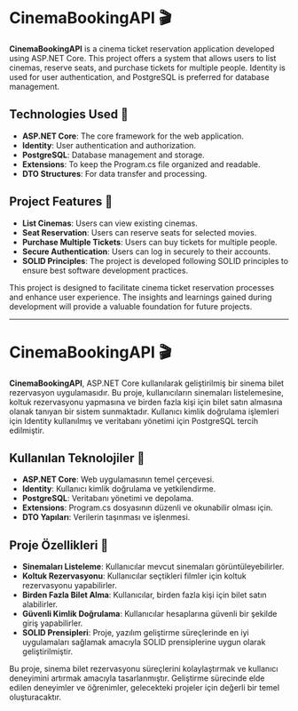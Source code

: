 # CinemaBookingAPI 🎬

**CinemaBookingAPI** is a cinema ticket reservation application developed using ASP.NET Core. This project offers a system that allows users to list cinemas, reserve seats, and purchase tickets for multiple people. Identity is used for user authentication, and PostgreSQL is preferred for database management.

## Technologies Used 🌟

- **ASP.NET Core**: The core framework for the web application.
- **Identity**: User authentication and authorization.
- **PostgreSQL**: Database management and storage.
- **Extensions**: To keep the Program.cs file organized and readable.
- **DTO Structures**: For data transfer and processing.

## Project Features 🚀

- **List Cinemas**: Users can view existing cinemas.
- **Seat Reservation**: Users can reserve seats for selected movies.
- **Purchase Multiple Tickets**: Users can buy tickets for multiple people.
- **Secure Authentication**: Users can log in securely to their accounts.
- **SOLID Principles**: The project is developed following SOLID principles to ensure best software development practices.

This project is designed to facilitate cinema ticket reservation processes and enhance user experience. The insights and learnings gained during development will provide a valuable foundation for future projects.

---

# CinemaBookingAPI 🎬

**CinemaBookingAPI**, ASP.NET Core kullanılarak geliştirilmiş bir sinema bilet rezervasyon uygulamasıdır. Bu proje, kullanıcıların sinemaları listelemesine, koltuk rezervasyonu yapmasına ve birden fazla kişi için bilet satın almasına olanak tanıyan bir sistem sunmaktadır. Kullanıcı kimlik doğrulama işlemleri için Identity kullanılmış ve veritabanı yönetimi için PostgreSQL tercih edilmiştir.

## Kullanılan Teknolojiler 🌟

- **ASP.NET Core**: Web uygulamasının temel çerçevesi.
- **Identity**: Kullanıcı kimlik doğrulama ve yetkilendirme.
- **PostgreSQL**: Veritabanı yönetimi ve depolama.
- **Extensions**: Program.cs dosyasının düzenli ve okunabilir olması için.
- **DTO Yapıları**: Verilerin taşınması ve işlenmesi.

## Proje Özellikleri 🚀

- **Sinemaları Listeleme**: Kullanıcılar mevcut sinemaları görüntüleyebilirler.
- **Koltuk Rezervasyonu**: Kullanıcılar seçtikleri filmler için koltuk rezervasyonu yapabilirler.
- **Birden Fazla Bilet Alma**: Kullanıcılar, birden fazla kişi için bilet satın alabilirler.
- **Güvenli Kimlik Doğrulama**: Kullanıcılar hesaplarına güvenli bir şekilde giriş yapabilirler.
- **SOLID Prensipleri**: Proje, yazılım geliştirme süreçlerinde en iyi uygulamaları sağlamak amacıyla SOLID prensiplerine uygun olarak geliştirilmiştir.


Bu proje, sinema bilet rezervasyonu süreçlerini kolaylaştırmak ve kullanıcı deneyimini artırmak amacıyla tasarlanmıştır. Geliştirme sürecinde elde edilen deneyimler ve öğrenimler, gelecekteki projeler için değerli bir temel oluşturacaktır.
